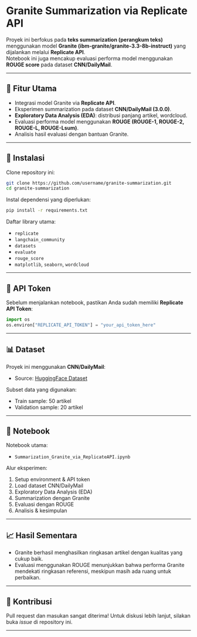 # Granite Summarization via Replicate API

Proyek ini berfokus pada **teks summarization (perangkum teks)** menggunakan model **Granite (ibm-granite/granite-3.3-8b-instruct)** yang dijalankan melalui **Replicate API**.  
Notebook ini juga mencakup evaluasi performa model menggunakan **ROUGE score** pada dataset **CNN/DailyMail**.

---

## 📌 Fitur Utama
- Integrasi model Granite via **Replicate API**.
- Eksperimen summarization pada dataset **CNN/DailyMail (3.0.0)**.
- **Exploratory Data Analysis (EDA)**: distribusi panjang artikel, wordcloud.
- Evaluasi performa model menggunakan **ROUGE (ROUGE-1, ROUGE-2, ROUGE-L, ROUGE-Lsum)**.
- Analisis hasil evaluasi dengan bantuan Granite.

---

## 🚀 Instalasi
Clone repository ini:
```bash
git clone https://github.com/username/granite-summarization.git
cd granite-summarization
````

Instal dependensi yang diperlukan:

```bash
pip install -r requirements.txt
```

Daftar library utama:

* `replicate`
* `langchain_community`
* `datasets`
* `evaluate`
* `rouge_score`
* `matplotlib`, `seaborn`, `wordcloud`

---

## 🔑 API Token

Sebelum menjalankan notebook, pastikan Anda sudah memiliki **Replicate API Token**:

```python
import os
os.environ["REPLICATE_API_TOKEN"] = "your_api_token_here"
```

---

## 📊 Dataset

Proyek ini menggunakan **CNN/DailyMail**:

* Source: [HuggingFace Dataset](https://huggingface.co/datasets/cnn_dailymail)

Subset data yang digunakan:

* Train sample: 50 artikel
* Validation sample: 20 artikel

---

## 📓 Notebook

Notebook utama:

* `Summarization_Granite_via_ReplicateAPI.ipynb`

Alur eksperimen:

1. Setup environment & API token
2. Load dataset CNN/DailyMail
3. Exploratory Data Analysis (EDA)
4. Summarization dengan Granite
5. Evaluasi dengan ROUGE
6. Analisis & kesimpulan

---

## 📈 Hasil Sementara

* Granite berhasil menghasilkan ringkasan artikel dengan kualitas yang cukup baik.
* Evaluasi menggunakan ROUGE menunjukkan bahwa performa Granite mendekati ringkasan referensi, meskipun masih ada ruang untuk perbaikan.

---

## 🤝 Kontribusi

Pull request dan masukan sangat diterima!
Untuk diskusi lebih lanjut, silakan buka *issue* di repository ini.

---


